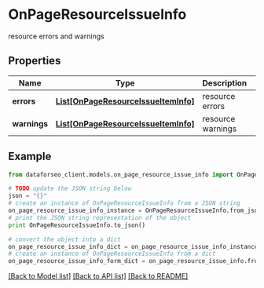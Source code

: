 # OnPageResourceIssueInfo

resource errors and warnings

## Properties

Name | Type | Description | Notes
------------ | ------------- | ------------- | -------------
**errors** | [**List[OnPageResourceIssueItemInfo]**](OnPageResourceIssueItemInfo.md) | resource errors | [optional] 
**warnings** | [**List[OnPageResourceIssueItemInfo]**](OnPageResourceIssueItemInfo.md) | resource warnings | [optional] 

## Example

```python
from dataforseo_client.models.on_page_resource_issue_info import OnPageResourceIssueInfo

# TODO update the JSON string below
json = "{}"
# create an instance of OnPageResourceIssueInfo from a JSON string
on_page_resource_issue_info_instance = OnPageResourceIssueInfo.from_json(json)
# print the JSON string representation of the object
print OnPageResourceIssueInfo.to_json()

# convert the object into a dict
on_page_resource_issue_info_dict = on_page_resource_issue_info_instance.to_dict()
# create an instance of OnPageResourceIssueInfo from a dict
on_page_resource_issue_info_form_dict = on_page_resource_issue_info.from_dict(on_page_resource_issue_info_dict)
```
[[Back to Model list]](../README.md#documentation-for-models) [[Back to API list]](../README.md#documentation-for-api-endpoints) [[Back to README]](../README.md)


